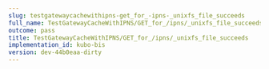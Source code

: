 ```yaml
---
slug: testgatewaycachewithipns-get_for_-ipns-_unixfs_file_succeeds
full_name: TestGatewayCacheWithIPNS/GET_for_/ipns/_unixfs_file_succeeds
outcome: pass
title: TestGatewayCacheWithIPNS/GET_for_/ipns/_unixfs_file_succeeds
implementation_id: kubo-bis
version: dev-44b0eaa-dirty
---
```


